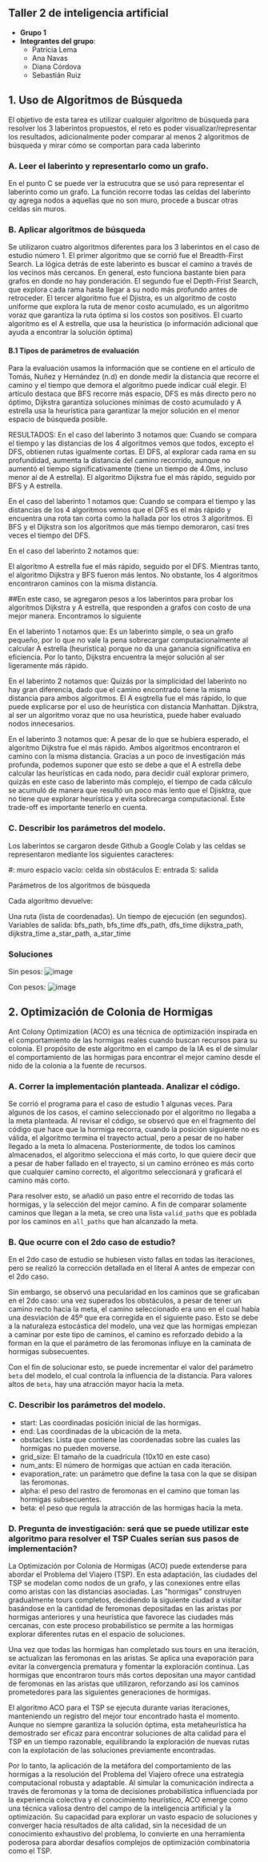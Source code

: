 ## Taller 2 de inteligencia artificial

- **Grupo 1**
- **Integrantes del grupo**:
  * Patricia Lema
  * Ana Navas
  * Diana Córdova
  * Sebastián Ruiz

## 1. Uso de Algoritmos de Búsqueda

El objetivo de esta tarea es utilizar cualquier algoritmo de búsqueda para resolver los 3 laberintos propuestos, 
el reto es poder visualizar/representar los resultados, adicionalmente poder comparar al menos 2 algoritmos de búsqueda 
y mirar cómo se comportan para cada laberinto

### A. Leer el laberinto y representarlo como un grafo.

En el punto C se puede ver la estrucutra que se usó para representar el laberinto como un grafo. La función recorre todas las celdas del laberinto qy agrega nodos a aquellas que no son muro, procede a buscar otras celdas sin muros. 

### B. Aplicar algoritmos de búsqueda

Se utilizaron cuatro algoritmos diferentes para los 3 laberintos en el caso de estudio número 1. El primer algoritmo que se corrió fue el Breadth-First Search. La lógica detrás de este laberinto es buscar el camino a través de los vecinos más cercanos. En general, esto funciona bastante bien para grafos en donde no hay ponderación. El segundo fue el Depth-Frist Search, que explora cada rama hasta llegar a su nodo más profundo antes de retroceder. El tercer algoritmo fue el Djistra, es un algoritmo de costo uniforme que explora la ruta de menor costo acumulado, es un algoritmo voraz que garantiza la ruta óptima si los costos son positivos. El cuarto algoritmo es el A estrella, que usa la heurística (o información adicional que ayuda a encontrar la solución óptima)

#### B.1 Tipos de parámetros de evaluación

Para la evaluación usamos la información que se contiene en el artículo de Tomás, Nuñez y Hernández (n.d) en donde medir la distancia que recorre el camino y el tiempo que demora el algoritmo puede indicar cuál elegir. El artículo destaca que BFS recorre más espacio, DFS es más directo pero no óptimo, Dijkstra garantiza soluciones mínimas de costo acumulado y A estrella usa la heurística para garantizar la mejor solución en el menor espacio de búsqueda posible. 

RESULTADOS: 
En el caso del laberinto 3 notamos que: 
Cuando se compara el tiempo y las distancias de los 4 algoritmos vemos que todos, excepto el DFS, obtienen rutas igualmente cortas. El DFS, al explorar cada rama en su profundidad, aumenta la distancia del camino recorrido, aunque no aumentó el tiempo significativamente (tiene un tiempo de 4.0ms, incluso menor al de A estrella). El algoritmo Dijkstra fue el más rápido, seguido por BFS y A estrella.

En el caso del laberinto 1 notamos que: 
Cuando se compara el tiempo y las distancias de los 4 algoritmos vemos que el DFS es el más rápido y encuentra una rota tan corta como la hallada por los otros 3 algoritmos. El BFS y el Dijkstra son los algoritmos que más tiempo demoraron, casi tres veces el tiempo del DFS. 

En el caso del laberinto 2 notamos que: 

El algoritmo A estrella fue el más rápido, seguido por el DFS. Mientras tanto, el algoritmo Dijkstra y BFS fueron más lentos. No obstante, los 4 algoritmos encontraron caminos con la misma distancia. 

##En este caso, se agregaron pesos a los laberintos para probar los algoritmos Dijkstra y A estrella, que responden a grafos con costo de una mejor manera. Encontramos lo siguiente

En el laberinto 1 notamos que: 
Es un laberinto simple, o sea un grafo pequeño, por lo que no vale la pena sobrecargar computacionalmente al calcular A estrella (heurística) porque no da una ganancia significativa en eficiencia. Por lo tanto, Dijkstra encuentra la mejor solución al ser ligeramente más rápido. 

En el laberinto 2 notamos que: 
Quizás por la simplicidad del laberinto no hay gran diferencia, dado que el camino encontrado tiene la misma distancia para ambos algoritmos. El A esgtrella fue el más rápido, lo que puede explicarse por el uso de heurística con distancia Manhattan. Djikstra, al ser un algoritmo voraz que no usa heurística, puede haber evaluado nodos innecesarios. 

En el laberinto 3 notamos que: 
A pesar de lo que se hubiera esperado, el algoritmo Dijkstra fue el más rápido. Ambos algoritmos encontraron el camino con la misma distancia. Gracias a un poco de investigación más profunda, podemos suponer que esto se debe a que el A estrella debe calcular las heurísticas en cada nodo, para decidir cuál explorar primero, quizás en este caso de laberinto más complejo, el tiempo de cada cálculo se acumuló de manera que resultó un poco más lento que el Djisktra, que no tiene que explorar heurística y evita sobrecarga computacional. Este trade-off es importante tenerlo en cuenta. 

### C. Describir los parámetros del modelo.

Los laberintos se cargaron desde Github a Google Colab y las celdas se representaron mediante los siguientes caracteres: 

#: muro 
espacio vacío: celda sin obstáculos
E: entrada
S: salida

Parámetros de los algoritmos de búsqueda

Cada algoritmo devuelve:

Una ruta (lista de coordenadas).
Un tiempo de ejecución (en segundos).
Variables de salida:
bfs_path, bfs_time
dfs_path, dfs_time
dijkstra_path, dijkstra_time
a_star_path, a_star_time

### Soluciones
Sin pesos: ![image](https://github.com/user-attachments/assets/59de3a40-4d3e-4270-93c5-48a10f887cd9)

Con pesos: ![image](https://github.com/user-attachments/assets/04a26019-4cda-452e-bf46-ecc85e162d2d)

## 2. Optimización de Colonia de Hormigas

Ant	 Colony	 Optimization	 (ACO)	 es una técnica de optimización inspirada en el
comportamiento de las hormigas reales cuando buscan recursos para su colonia. El propósito
de este algoritmo en el campo de la IA es el de simular el comportamiento de las hormigas
para encontrar el mejor camino desde el nido de la colonia a la fuente de recursos.

### A. Correr la implementación planteada. Analizar el código.

Se corrió el programa para el caso de estudio 1 algunas veces. Para algunos de los casos, el camino seleccionado por el algoritmo no llegaba a la meta planteada. Al revisar el código, se observó que en el fragmento del código que hace que la hormiga recorra, cuando la posición siguiente no es válida, el algoritmo termina el trayecto actual, pero a pesar de no haber llegado a la meta lo almacena. Posteriormente, de todos los caminos almacenados, el algoritmo selecciona el más corto, lo que quiere decir que a pesar de haber fallado en el trayecto, si un camino erróneo es más corto que cualquier camino correcto, el algoritmo seleccionará y graficará el camino más corto.

Para resolver esto, se añadió un paso entre el recorrido de todas las hormigas, y la selección del mejor camino. A fin de comparar solamente caminos que llegan a la meta, se creo una lista `valid_paths` que es poblada por los caminos en `all_paths` que han alcanzado la meta.

### B. Que ocurre con el 2do caso de estudio?

En el 2do caso de estudio se hubiesen visto fallas en todas las iteraciones, pero se realizó la corrección detallada en el literal A antes de empezar con el 2do caso.

Sin embargo, se observó una pecularidad en los caminos que se graficaban en el 2do caso: una vez superados los obstáculos, a pesar de tener un camino recto hacia la meta, el camino seleccionado era uno en el cual había una desviación de 45º que era corregida en el siguiente paso. Esto se debe a la naturaleza estocástica del modelo, una vez que las hormigas empiezan a caminar por este tipo de caminos, el camino es reforzado debido a la forman en la que el parámetro de las feromonas influye en la caminata de hormigas subsecuentes.

Con el fin de solucionar esto, se puede incrementar el valor del parámetro `beta` del modelo, el cual controla la influencia de la distancia. Para valores altos de `beta`, hay una atracción mayor hacia la meta.

### C. Describir los parámetros del modelo.

* start: Las coordinadas posición inicial de las hormigas.
* end: Las coordinadas de la ubicación de la meta.
* obstacles: Lista que contiene las coordenadas sobre las cuales las hormigas no pueden moverse.
* grid_size: El tamaño de la cuadrícula (10x10 en este caso)
* num_ants: El número de hormigas que actúan en cada iteración.
* evaporation_rate: un parámetro que define la tasa con la que se disipan las feromonas.
* alpha: el peso del rastro de feromonas en el camino que toman las hormigas subsecuentes.
* beta: el peso que regula la atracción de las hormigas hacia la meta.

### D. Pregunta de investigación: será que se puede utilizar este algoritmo para resolver el TSP Cuales serían sus pasos de implementación?

La Optimización por Colonia de Hormigas (ACO) puede extenderse para abordar el Problema del Viajero (TSP). En esta adaptación, las ciudades del TSP se modelan como nodos de un grafo, y las conexiones entre ellas como aristas con las distancias asociadas. Las "hormigas" construyen gradualmente tours completos, decidiendo la siguiente ciudad a visitar basándose en la cantidad de feromonas depositadas en las aristas por hormigas anteriores y una heurística que favorece las ciudades más cercanas, con este proceso probabilístico se permite a las hormigas explorar diferentes rutas en el espacio de soluciones.

Una vez que todas las hormigas han completado sus tours en una iteración, se actualizan las feromonas en las aristas. Se aplica una evaporación para evitar la convergencia prematura y fomentar la exploración continua. Las hormigas que encontraron tours más cortos depositan una mayor cantidad de feromonas en las aristas que utilizaron, reforzando así los caminos prometedores para las siguientes generaciones de hormigas.

El algoritmo ACO para el TSP se ejecuta durante varias iteraciones, manteniendo un registro del mejor tour encontrado hasta el momento. Aunque no siempre garantiza la solución óptima, esta metaheurística ha demostrado ser eficaz para encontrar soluciones de alta calidad para el TSP en un tiempo razonable, equilibrando la exploración de nuevas rutas con la explotación de las soluciones previamente encontradas.

Por lo tanto, la aplicación de la metáfora del comportamiento de las hormigas a la resolución del Problema del Viajero ofrece una estrategia computacional robusta y adaptable. Al simular la comunicación indirecta a través de feromonas y la toma de decisiones probabilística influenciada por la experiencia colectiva y el conocimiento heurístico, ACO emerge como una técnica valiosa dentro del campo de la inteligencia artificial y la optimización. Su capacidad para explorar un vasto espacio de soluciones y converger hacia resultados de alta calidad, sin la necesidad de un conocimiento exhaustivo del problema, lo convierte en una herramienta poderosa para abordar desafíos complejos de optimización combinatoria como el TSP.
